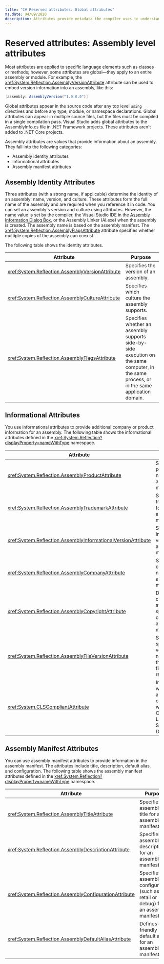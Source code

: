 ```yaml
---
title: "C# Reserved attributes: Global attributes"
ms.date: 04/09/2020
description: Attributes provide metadata the compiler uses to understand more semantics of your program
---
```

# Reserved attributes: Assembly level attributes

Most attributes are applied to specific language elements such as classes or methods; however, some attributes are global—they apply to an entire assembly or module. For example, the <xref:System.Reflection.AssemblyVersionAttribute> attribute can be used to embed version information into an assembly, like this:

```csharp
[assembly: AssemblyVersion("1.0.0.0")]
```

Global attributes appear in the source code after any top level `using` directives and before any type, module, or namespace declarations. Global attributes can appear in multiple source files, but the files must be compiled in a single compilation pass. Visual Studio adds global attributes to the AssemblyInfo.cs file in .NET Framework projects. These attributes aren't added to .NET Core projects.

Assembly attributes are values that provide information about an assembly. They fall into the following categories:

- Assembly identity attributes
- Informational attributes
- Assembly manifest attributes

## Assembly Identity Attributes

Three attributes (with a strong name, if applicable) determine the identity of an assembly: name, version, and culture. These attributes form the full name of the assembly and are required when you reference it in code. You can set an assembly's version and culture using attributes. However, the name value is set by the compiler, the Visual Studio IDE in the [Assembly Information Dialog Box](/visualstudio/ide/reference/assembly-information-dialog-box), or the Assembly Linker (Al.exe) when the assembly is created. The assembly name is based on the assembly manifest. The <xref:System.Reflection.AssemblyFlagsAttribute> attribute specifies whether multiple copies of the assembly can coexist.

The following table shows the identity attributes.

|Attribute|Purpose|
|---------------|-------------|
|<xref:System.Reflection.AssemblyVersionAttribute>|Specifies the version of an assembly.|
|<xref:System.Reflection.AssemblyCultureAttribute>|Specifies which culture the assembly supports.|
|<xref:System.Reflection.AssemblyFlagsAttribute>|Specifies whether an assembly supports side-by-side execution on the same computer, in the same process, or in the same application domain.|

## Informational Attributes

You use informational attributes to provide additional company or product information for an assembly. The following table shows the informational attributes defined in the <xref:System.Reflection?displayProperty=nameWithType> namespace.

|Attribute|Purpose|
|---------------|-------------|
|<xref:System.Reflection.AssemblyProductAttribute>|Specifies a product name for an assembly manifest.|
|<xref:System.Reflection.AssemblyTrademarkAttribute>|Specifies a trademark for an assembly manifest.|
|<xref:System.Reflection.AssemblyInformationalVersionAttribute>|Specifies an informational version for an assembly manifest.|
|<xref:System.Reflection.AssemblyCompanyAttribute>|Specifies a company name for an assembly manifest.|
|<xref:System.Reflection.AssemblyCopyrightAttribute>|Defines a custom attribute that specifies a copyright for an assembly manifest.|
|<xref:System.Reflection.AssemblyFileVersionAttribute>|Sets a specific version number for the Win32 file version resource.|
|<xref:System.CLSCompliantAttribute>|Indicates whether the assembly is compliant with the Common Language Specification (CLS).|

## Assembly Manifest Attributes

You can use assembly manifest attributes to provide information in the assembly manifest. The attributes include title, description, default alias, and configuration. The following table shows the assembly manifest attributes defined in the <xref:System.Reflection?displayProperty=nameWithType> namespace.

|Attribute|Purpose|
|---------------|-------------|
|<xref:System.Reflection.AssemblyTitleAttribute>|Specifies an assembly title for an assembly manifest.|
|<xref:System.Reflection.AssemblyDescriptionAttribute>|Specifies an assembly description for an assembly manifest.|
|<xref:System.Reflection.AssemblyConfigurationAttribute>|Specifies an assembly configuration (such as retail or debug) for an assembly manifest.|
|<xref:System.Reflection.AssemblyDefaultAliasAttribute>|Defines a friendly default alias for an assembly manifest|
